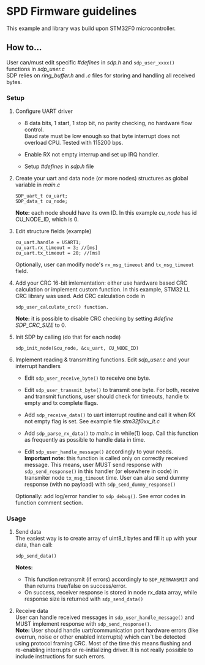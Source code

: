 # SPD Firmware guidelines
This example and library was build upon STM32F0 microcontroller.

## How to...
User can/must edit specific *#defines* in *sdp.h* and `sdp_user_xxxx()` functions in *sdp_user.c*  
SDP relies on *ring_buffer.h* and *.c* files for storing and handling all received bytes.




### Setup
1. Configure UART driver  
	- 8 data bits, 1 start, 1 stop bit, no parity checking, no hardware flow control.  
Baud rate must be low enough so that byte interrupt does not overload CPU. Tested with 115200 bps.
    - Enable RX not empty interrup and set up IRQ handler.
    
	- Setup *#defines* in *sdp.h* file

2. Create your uart and data node (or more nodes) structures as global variable in *main.c*
    ```
    SDP_uart_t cu_uart;
    SDP_data_t cu_node;
    ```
    **Note:** each node should have its own ID. In this example *cu_node* has id CU_NODE_ID, which is 0.

3. Edit structure fields (example)
    ```
    cu_uart.handle = USART1;
    cu_uart.rx_timeout = 3; //[ms]
    cu_uart.tx_timeout = 20; //[ms]
    ```
    Optionally, user can modify node's `rx_msg_timeout` and `tx_msg_timeout` field.

4. Add your CRC 16-bit imlementation: either use hardware based CRC calculation or implement custom function. 
    In this example, STM32 LL CRC library was used. Add CRC calculation code in 
    ```
    sdp_user_calculate_crc() function.
    ```
    **Note:** it is possible to disable CRC checking by setting *#define SDP_CRC_SIZE* to 0.
      
5. Init SDP by calling (do that for each node)
      ```
      sdp_init_node(&cu_node, &cu_uart, CU_NODE_ID)
      ```
      
6. Implement reading & transmitting functions. Edit *sdp_user.c* and your interrupt handlers
    - Edit `sdp_user_receive_byte()` to receive one byte.
    - Edit `sdp_user_transmit_byte()` to transmit one byte. For both, receive and transmit functions, user should check for timeouts, handle tx empty and tx complete flags.

  	- Add `sdp_receive_data()` to uart interrupt routine and call it when RX not empty flag is set. See example file *stm32f0xx_it.c*
  	
  	- Add `sdp_parse_rx_data()` to *main.c* in while(1) loop. Call this function as frequently as possible to handle data in time.
  	- Edit `sdp_user_handle_message()` accordingly to your needs.  
    **Important note:** this function is called only on correctly received message. This means, user MUST send response with `sdp_send_response()` in this handler (or elsewhere in code) in transmiter node `tx_msg_timeout` time.
    User can also send dummy response (with no payload) with `sdp_send_dummy_response()`
    
    Optionally: add log/error handler to `sdp_debug()`. See error codes in function comment section.
    
    
### Usage
1. Send data  
	The easiest way is to create array of uint8_t bytes and fill it up with your data, than call:
    ```
    sdp_send_data()
    ```
    **Notes:**
    - This function retransmit (if errors) accordingly to `SDP_RETRANSMIT` and than returns true/false on success/error.
    - On success, receiver response is stored in node rx_data array, while response size is returned with `sdp_send_data()`

2. Receive data  
User can handle received messages in `sdp_user_handle_message()` and MUST 
implement response with `sdp_send_response()`.  
**Note:** User should handle uart/communication port hardware errors (like overrun, noise or other enabled interrupts) which
can`t be detected using protocol framing CRC. Most of the time this means flushing and re-enabling interrupts or
re-initializing driver. It is not really possible to include instructions for such errors. 
